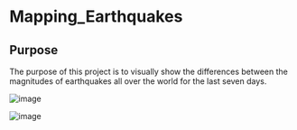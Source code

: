 # Mapping_Earthquakes

## Purpose
The purpose of this project is to visually show the differences between the magnitudes of earthquakes all over the world for the last seven days.

![image](https://user-images.githubusercontent.com/107078763/190030625-a332ef05-fcb9-4be2-bd7e-d21b3a000f9b.png)

![image](https://user-images.githubusercontent.com/107078763/190030731-b86812a5-8112-45a0-86f7-0932db3f4001.png)
